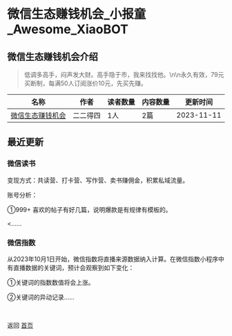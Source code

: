 # 微信生态赚钱机会_小报童_Awesome_XiaoBOT

## 微信生态赚钱机会介绍
> 低调多高手，闷声发大财。高手隐于市，我来找找他。\n\n永久有效，79元买断制，每满50人订阅涨价10元，先买先赚。  
  


|名称|作者|读者数量|内容数量|更新时间|
|---|---|---|---|---|
|[微信生态赚钱机会](https://xiaobot.net/p/xianyuxuanpin?refer=9c3f1c95-a052-465a-9902-f6d75080262a)|二二得四|1人|2篇|2023-11-11|

## 最近更新
### 微信读书

变现方式：共读营、打卡营、写作营、卖书赚佣金，积累私域流量。

账号分析：

①999+ 喜欢的帖子有好几篇，说明爆款是有规律有模板的。

<......

### 微信指数

从2023年10月1日开始，微信指数将直播来源数据纳入计算。在微信指数小程序中有直播数据的关键词，预计会观察到如下变化：

①关键词的指数数值将会上涨。

②关键词的异动记录......


<a href="https://github.com/Reno9527/awesome-xiaobot" style="color: white; text-decoration: none;">awesome-xiaobot</a>

返回 [首页](../README.md)
